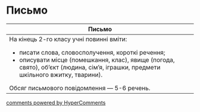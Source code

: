 <div id="hypercomments_widget" class="js-hypercomments-widget invisible"></div>

# Письмо

<table>
<thead>
  <tr>
    <th>Письмо</th>
  </tr>
</thead>
<tbody>
<td style="vertical-align:top !important;">
На кінець 2-го класу учні повинні вміти:
<ul>
<li>писати слова, словосполучення, короткі речення;</li>
<li>описувати місце (помешкання, клас), явище (погода, свято), об’єкт (людина, сім’я, іграшки, предмети шкільного вжитку, тварини).</li>
</ul>
Обсяг письмового повідомлення — 5-6 речень.<br>
</td>
</tbody>
</table>

<div class="js-hypercomments-container">
    <a href="http://hypercomments.com" class="hc-link" title="comments widget">comments powered by HyperComments</a>
</div>